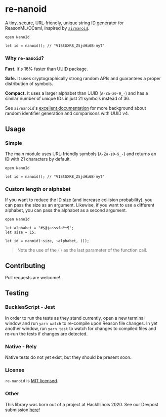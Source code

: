 # re-nanoid

A tiny, secure, URL-friendly, unique string ID generator for ReasonML/OCaml,
inspired by [`ai/nanoid`](https://github.com/ai/nanoid).

```reason
open NanoId

let id = nanoid(); // "V1StGXR8_Z5jdHi6B-myT"
```

### Why `re-nanoid`?

**Fast**. It's 16% faster than UUID package.

**Safe.** It uses cryptographically strong random APIs
and guarantees a proper distribution of symbols.

**Compact.** It uses a larger alphabet than UUID (`A-Za-z0-9_-`)
and has a similar number of unique IDs in just 21 symbols instead of 36.

See `ai/nanoid`'s [excellent documentation](https://github.com/ai/nanoid/blob/master/README.md#table-of-contents) for more background about random identifier generation and comparisons with UUID v4.

## Usage

### Simple

The main module uses URL-friendly symbols (`A-Za-z0-9_-`) and returns an ID with
21 characters by default.

```reason
open NanoId

let id = nanoid(); // "V1StGXR8_Z5jdHi6B-myT"
```

### Custom length or alphabet

If you want to reduce the ID size (and increase collision probability), you can
pass the size as an argument. Likewise, if you want to use a different alphabet,
you can pass the alphabet as a second argument.

```reason
open NanoId

let alphabet = "#$@jasssfaª•¶";
let size = 15;

let id = nanoid(~size, ~alphabet, ());
```

> Note the use of the `()` as the last parameter of the function call.

## Contributing

Pull requests are welcome!

## Testing

### BucklesScript - Jest

In order to run the tests as they stand currently, open a new terminal window
and run `yarn watch` to re-compile upon Reason file changes. In yet another
window, run `yarn test` to watch for changes to compiled files and re-run the
tests if changes are detected.

### Native - Rely

Native tests do not yet exist, but they should be present soon.

### License

`re-nanoid` is [MIT licensed](https://github.com/dylanirlbeck/re-nanoid/blob/master/LICENSE).

### Other

This library was born out of a project at HackIllinois 2020. See our Devpost submission [here](https://devpost.com/software/re-nanoid#updates)!
